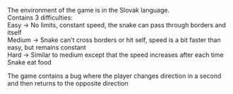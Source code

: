 The environment of the game is in the Slovak language.  
Contains 3 difficulties:  
Easy   -> No limits, constant speed, the snake can pass through borders and itself  
Medium -> Snake can't cross borders or hit self, speed is a bit faster than easy, but remains constant  
Hard   -> Similar to medium except that the speed increases after each time Snake eat food  

The game contains a bug where the player changes direction in a second and then returns to the opposite direction
